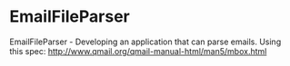 # EmailFileParser
EmailFileParser - Developing an application that can parse emails. Using this spec: http://www.qmail.org/qmail-manual-html/man5/mbox.html 
